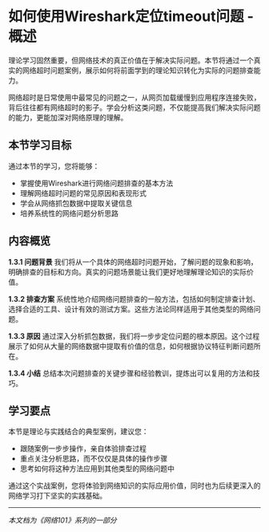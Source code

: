 # 如何使用Wireshark定位timeout问题 - 概述

理论学习固然重要，但网络技术的真正价值在于解决实际问题。本节将通过一个真实的网络超时问题案例，展示如何将前面学到的理论知识转化为实际的问题排查能力。

网络超时是日常使用中最常见的问题之一，从网页加载缓慢到应用程序连接失败，背后往往都有网络超时的影子。学会分析这类问题，不仅能提高我们解决实际问题的能力，更能加深对网络原理的理解。

## 本节学习目标

通过本节的学习，您将能够：
- 掌握使用Wireshark进行网络问题排查的基本方法
- 理解网络超时问题的常见原因和表现形式
- 学会从网络抓包数据中提取关键信息
- 培养系统性的网络问题分析思路

## 内容概览

**1.3.1 问题背景**
我们将从一个具体的网络超时问题开始，了解问题的现象和影响，明确排查的目标和方向。真实的问题场景能让我们更好地理解理论知识的实际价值。

**1.3.2 排查方案**
系统性地介绍网络问题排查的一般方法，包括如何制定排查计划、选择合适的工具、设计有效的测试方案。这些方法论同样适用于其他类型的网络问题。

**1.3.3 原因**
通过深入分析抓包数据，我们将一步步定位问题的根本原因。这个过程展示了如何从大量的网络数据中提取有价值的信息，如何根据协议特征判断问题所在。

**1.3.4 小结**
总结本次问题排查的关键步骤和经验教训，提炼出可以复用的方法和技巧。

## 学习要点

本节是理论与实践结合的典型案例，建议您：
- 跟随案例一步步操作，亲自体验排查过程
- 重点关注分析思路，而不仅仅是具体的操作步骤
- 思考如何将这种方法应用到其他类型的网络问题中

通过这个实战案例，您将体验到网络知识的实际应用价值，同时也为后续更深入的网络学习打下坚实的实践基础。

---

*本文档为《网络101》系列的一部分*
